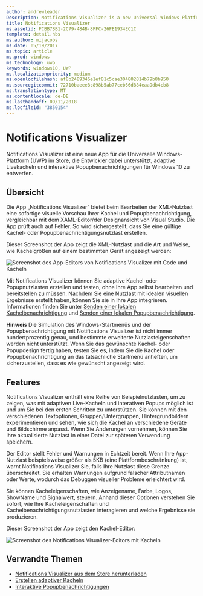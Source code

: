 ```yaml
---
author: andrewleader
Description: Notifications Visualizer is a new Universal Windows Platform (UWP) app in the Store that helps developers design adaptive live tiles for Windows 10.
title: Notifications Visualizer
ms.assetid: FCBB7BB1-2C79-484B-8FFC-26FE1934EC1C
template: detail.hbs
ms.author: mijacobs
ms.date: 05/19/2017
ms.topic: article
ms.prod: windows
ms.technology: uwp
keywords: windows10, UWP
ms.localizationpriority: medium
ms.openlocfilehash: af8b2489346e1ef81c5cae304802814b79b8b950
ms.sourcegitcommit: 72710baeee8c898b5ab77ceb66d884eaa9db4cb8
ms.translationtype: MT
ms.contentlocale: de-DE
ms.lasthandoff: 09/11/2018
ms.locfileid: "3850154"
---
```

# <a name="notifications-visualizer"></a>Notifications Visualizer

 


Notifications Visualizer ist eine neue App für die Universelle Windows-Plattform (UWP) im [Store](https://www.microsoft.com/store/apps/notifications-visualizer/9nblggh5xsl1), die Entwickler dabei unterstützt, adaptive Livekacheln und interaktive Popupbenachrichtigungen für Windows 10 zu entwerfen.


## <a name="overview"></a>Übersicht

Die App „Notifications Visualizer” bietet beim Bearbeiten der XML-Nutzlast eine sofortige visuelle Vorschau Ihrer Kachel und Popupbenachrichtigung, vergleichbar mit dem XAML-Editor/der Designansicht von Visual Studio. Die App prüft auch auf Fehler. So wird sichergestellt, dass Sie eine gültige Kachel- oder Popupbenachrichtigungsnutzlast erstellen.

Dieser Screenshot der App zeigt die XML-Nutzlast und die Art und Weise, wie Kachelgrößen auf einem bestimmten Gerät angezeigt werden:

![Screenshot des App-Editors von Notifications Visualizer mit Code und Kacheln](images/notif-visualizer-001.png)

 

Mit Notifications Visualizer können Sie adaptive Kachel-oder Popupnutzlasten erstellen und testen, ohne Ihre App selbst bearbeiten und bereitstellen zu müssen. Nachdem Sie eine Nutzlast mit idealen visuellen Ergebnisse erstellt haben, können Sie sie in Ihre App integrieren. Informationen finden Sie unter [Senden einer lokalen Kachelbenachrichtigung](sending-a-local-tile-notification.md) und [Senden einer lokalen Popupbenachrichtigung](send-local-toast.md).

**Hinweis**   Die Simulation des Windows-Startmenüs und der Popupbenachrichtigung mit Notifications Visualizer ist nicht immer hundertprozentig genau, und bestimmte erweiterte Nutzlasteigenschaften werden nicht unterstützt. Wenn Sie das gewünschte Kachel- oder Popupdesign fertig haben, testen Sie es, indem Sie die Kachel oder Popupbenachrichtigung an das tatsächliche Startmenü anheften, um sicherzustellen, dass es wie gewünscht angezeigt wird.

 

## <a name="features"></a>Features

Notifications Visualizer enthält eine Reihe von Beispielnutzlasten, um zu zeigen, was mit adaptiven Live-Kacheln und interativen Popups möglich ist und um Sie bei den ersten Schritten zu unterstützen. Sie können mit den verschiedenen Textoptionen, Gruppen/Untergruppen, Hintergrundbildern experimentieren und sehen, wie sich die Kachel an verschiedene Geräte und Bildschirme anpasst. Wenn Sie Änderungen vornehmen, können Sie Ihre aktualisierte Nutzlast in einer Datei zur späteren Verwendung speichern.

Der Editor stellt Fehler und Warnungen in Echtzeit bereit. Wenn Ihre App-Nutzlast beispielsweise größer als 5KB (eine Plattformbeschränkung) ist, warnt Notifications Visualizer Sie, falls Ihre Nutzlast diese Grenze überschreitet. Sie erhalten Warnungen aufgrund falscher Attributnamen oder Werte, wodurch das Debuggen visueller Probleme erleichtert wird.

Sie können Kacheleigenschaften, wie Anzeigename, Farbe, Logos, ShowName und Signalwert, steuern. Anhand dieser Optionen verstehen Sie sofort, wie Ihre Kacheleigenschaften und Kachelbenachrichtigungsnutzlasten interagieren und welche Ergebnisse sie produzieren.

Dieser Screenshot der App zeigt den Kachel-Editor:

![Screenshot des Notifications Visualizer-Editors mit Kacheln](images/notif-visualizer-004.png)

 

## <a name="related-topics"></a>Verwandte Themen

* [Notifications Visualizer aus dem Store herunterladen](https://www.microsoft.com/store/apps/notifications-visualizer/9nblggh5xsl1)
* [Erstellen adaptiver Kacheln](create-adaptive-tiles.md)
* [Interaktive Popupbenachrichtigungen](adaptive-interactive-toasts.md)